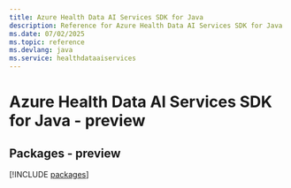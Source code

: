 ```yaml
---
title: Azure Health Data AI Services SDK for Java
description: Reference for Azure Health Data AI Services SDK for Java
ms.date: 07/02/2025
ms.topic: reference
ms.devlang: java
ms.service: healthdataaiservices
---
```

# Azure Health Data AI Services SDK for Java - preview
## Packages - preview
[!INCLUDE [packages](health-data-ai-services-index.md)]